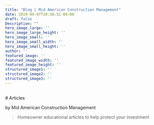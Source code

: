 ```yaml
---
title: "Blog | Mid American Construction Management"
date: 2019-04-07T20:38:51-04:00
draft: false
Description: ""
hero_image_large: ''
hero_image_large_height: ''
hero_image_small: ''
hero_image_small_width: ''
hero_image_small_height: ''
author: ''
featured_image: ''
featured_image_width: ''
featured_image_height: ''
structured_image1: ''
structured_image2: ''
structured_image3: ''
---
```

<br>
# Articles

by Mid American Construction Management
<br>

> Homeowner educational articles to help protect your investment